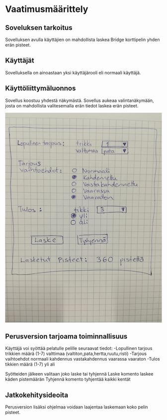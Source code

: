 # Vaatimusmäärittely

## Soveluksen tarkoitus

Sovelluksen avulla käyttäjien on mahdollista laskea Bridge korttipelin yhden erän pisteet.

## Käyttäjät

Sovelluksella on ainoastaan yksi käyttäjärooli eli normaali käyttäjä. 

## Käyttöliittymäluonnos

Sovellus koostuu yhdestä näkymästä. Sovellus aukeaa valintanäkymään, josta on mahdollista valitesemalla erän tiedot laskea erän pisteet. 

![GitHub Logo](https://github.com/sillameri/otm-harjoitustyo/blob/master/dokumentointi/kuva.png)



## Perusversion tarjoama toiminnallisuus

Käyttäjä voi syöttää pelatulle pelille seuraavat tiedot:
-Lopullinen tarjous
  trikkien määrä (1-7)
  valttimaa (valtiton,pata,hertta,ruutu,risti)
-Tarjous vaihtoehdot
  normaali
  kahdennus
  vastakahdennus
  vaarassa
  vaaraton
-Tulos 
  tikkien määrä (1-7)
  yli 
  ali
  
Syötteiden jälkeen valitaan joko laske tai tyhjennä
Laske komento laskee käden pistemäärän
Tyhjennä komento tyhjentää kaikki kentät 

## Jatkokehitysideoita

Perusversion lisäksi ohjelmaa voidaan laajentaa laskemaan koko pelin pisteet.  
